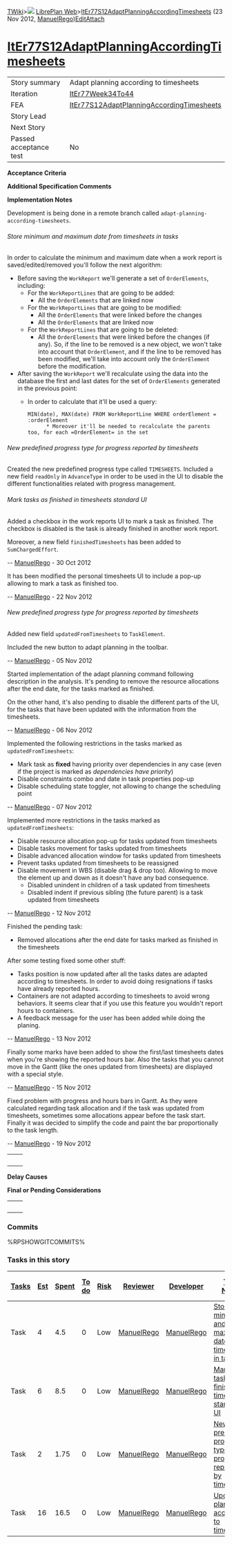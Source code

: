 [TWiki](/twiki/Main/WebHome)&gt;![](/twiki/TWiki/TWikiDocGraphics/web-bg-small.gif) [LibrePlan Web](/twiki/LibrePlan/WebHome)&gt;[ItEr77S12AdaptPlanningAccordingTimesheets](http://wiki.libreplan-enterprise.com/twiki/LibrePlan/ItEr77S12AdaptPlanningAccordingTimesheets "Topic revision: 16 (23 Nov 2012 - 08:16:56)") (23 Nov 2012, [ManuelRego](/twiki/Main/ManuelRego))[Edit](http://wiki.libreplan-enterprise.com/twiki/bin/edit/LibrePlan/ItEr77S12AdaptPlanningAccordingTimesheets?t=1520337947 "Edit this topic text")[Attach](/twiki/bin/attach/LibrePlan/ItEr77S12AdaptPlanningAccordingTimesheets "Attach an image or document to this topic")

 [ItEr77S12AdaptPlanningAccordingTimesheets](/twiki/LibrePlan/ItEr77S12AdaptPlanningAccordingTimesheets)
====================================================================================================================================================================



|                        |                                                                                                                  |
|------------------------|------------------------------------------------------------------------------------------------------------------|
| Story summary          | Adapt planning according to timesheets                                                                           |
| Iteration              | [ItEr77Week34To44](/twiki/LibrePlan/ItEr77Week34To44)                                                   |
| FEA                    | [ItEr77S12AdaptPlanningAccordingTimesheets](/twiki/LibrePlan/ItEr77S12AdaptPlanningAccordingTimesheets) |
| Story Lead             |                                                                                                                  |
| Next Story             |                                                                                                                  |
| Passed acceptance test | No                                                                                                               |

**Acceptance Criteria**

**Additional Specification Comments**

**Implementation Notes**

Development is being done in a remote branch called `adapt-planning-according-timesheets`.

######  Store minimum and maximum date from timesheets in tasks

In order to calculate the minimum and maximum date when a work report is saved/edited/removed you'll follow the next algorithm:

-   Before saving the `WorkReport` we'll generate a set of `OrderElements`, including:
    -   For the `WorkReportLines` that are going to be added:
        -   All the `OrderElements` that are linked now
    -   For the `WorkReportLines` that are going to be modified:
        -   All the `OrderElements` that were linked before the changes
        -   All the `OrderElements` that are linked now
    -   For the `WorkReportLines` that are going to be deleted:
        -   All the `OrderElements` that were linked before the changes (if any). So, if the line to be removed is a new object, we won't take into account that `OrderElement`, and if the line to be removed has been modified, we'll take into account only the `OrderElement` before the modification.
-   After saving the `WorkReport` we'll recalculate using the data into the database the first and last dates for the set of `OrderElements` generated in the previous point:
    -   In order to calculate that it'll be used a query:

            MIN(date), MAX(date) FROM WorkReportLine WHERE orderElement = :orderElement
                  * Moreover it'll be needed to recalculate the parents too, for each =OrderElement= in the set

######  New predefined progress type for progress reported by timesheets

Created the new predefined progress type called `TIMESHEETS`. Included a new field `readOnly` in `AdvanceType` in order to be used in the UI to disable the different functionalities related with progress management.

######  Mark tasks as finished in timesheets standard UI

Added a checkbox in the work reports UI to mark a task as finished. The checkbox is disabled is the task is already finished in another work report.

Moreover, a new field `finishedTimesheets` has been added to `SumChargedEffort`.

-- [ManuelRego](/twiki/Main/ManuelRego) - 30 Oct 2012

It has been modified the personal timesheets UI to include a pop-up allowing to mark a task as finished too.

-- [ManuelRego](/twiki/Main/ManuelRego) - 22 Nov 2012

######  New predefined progress type for progress reported by timesheets

Added new field `updatedFromTimesheets` to `TaskElement`.

Included the new button to adapt planning in the toolbar.

-- [ManuelRego](/twiki/Main/ManuelRego) - 05 Nov 2012

Started implementation of the adapt planning command following description in the analysis. It's pending to remove the resource allocations after the end date, for the tasks marked as finished.

On the other hand, it's also pending to disable the different parts of the UI, for the tasks that have been updated with the information from the timesheets.

-- [ManuelRego](/twiki/Main/ManuelRego) - 06 Nov 2012

Implemented the following restrictions in the tasks marked as `updatedFromTimesheets`:

-   Mark task as **fixed** having priority over dependencies in any case (even if the project is marked as *dependencies have priority*)
-   Disable constraints combo and date in task properties pop-up
-   Disable scheduling state toggler, not allowing to change the scheduling point

-- [ManuelRego](/twiki/Main/ManuelRego) - 07 Nov 2012

Implemented more restrictions in the tasks marked as `updatedFromTimesheets`:

-   Disable resource allocation pop-up for tasks updated from timesheets
-   Disable tasks movement for tasks updated from timesheets
-   Disable advanced allocation window for tasks updated from timesheets
-   Prevent tasks updated from timesheets to be reassigned
-   Disable movement in WBS (disable drag & drop too). Allowing to move the element up and down as it doesn't have any bad consequence.
    -   Disabled unindent in children of a task updated from timesheets
    -   Disabled indent if previous sibling (the future parent) is a task updated from timesheets

-- [ManuelRego](/twiki/Main/ManuelRego) - 12 Nov 2012

Finished the pending task:

-   Removed allocations after the end date for tasks marked as finished in the timesheets

After some testing fixed some other stuff:

-   Tasks position is now updated after all the tasks dates are adapted according to timesheets. In order to avoid doing resignations if tasks have already reported hours.
-   Containers are not adapted according to timesheets to avoid wrong behaviors. It seems clear that if you use this feature you wouldn't report hours to containers.
-   A feedback message for the user has been added while doing the planing.

-- [ManuelRego](/twiki/Main/ManuelRego) - 13 Nov 2012

Finally some marks have been added to show the first/last timesheets dates when you're showing the reported hours bar. Also the tasks that you cannot move in the Gantt (like the ones updated from timesheets) are displayed with a special style.

-- [ManuelRego](/twiki/Main/ManuelRego) - 15 Nov 2012

Fixed problem with progress and hours bars in Gantt. As they were calculated regarding task allocation and if the task was updated from timesheets, sometimes some allocations appear before the task start. Finally it was decided to simplify the code and paint the bar proportionally to the task length.

-- [ManuelRego](/twiki/Main/ManuelRego) - 19 Nov 2012

|     |     |
|-----|-----|
|     |     |

**Delay Causes**

**Final or Pending Considerations**

|     |     |
|-----|-----|
|     |     |

###  Commits

%RPSHOWGITCOMMITS%

###  Tasks in this story



| [Tasks](http://wiki.libreplan-enterprise.com/twiki/LibrePlan/ItEr77S12AdaptPlanningAccordingTimesheets?sortcol=0;table=2;up=0#sorted_table "Sort by this column") | [Est](http://wiki.libreplan-enterprise.com/twiki/LibrePlan/ItEr77S12AdaptPlanningAccordingTimesheets?sortcol=1;table=2;up=0#sorted_table "Sort by this column") | [Spent](http://wiki.libreplan-enterprise.com/twiki/LibrePlan/ItEr77S12AdaptPlanningAccordingTimesheets?sortcol=2;table=2;up=0#sorted_table "Sort by this column") | [To do](http://wiki.libreplan-enterprise.com/twiki/LibrePlan/ItEr77S12AdaptPlanningAccordingTimesheets?sortcol=3;table=2;up=0#sorted_table "Sort by this column") | [Risk](http://wiki.libreplan-enterprise.com/twiki/LibrePlan/ItEr77S12AdaptPlanningAccordingTimesheets?sortcol=4;table=2;up=0#sorted_table "Sort by this column") | [Reviewer](http://wiki.libreplan-enterprise.com/twiki/LibrePlan/ItEr77S12AdaptPlanningAccordingTimesheets?sortcol=5;table=2;up=0#sorted_table "Sort by this column") | [Developer](http://wiki.libreplan-enterprise.com/twiki/LibrePlan/ItEr77S12AdaptPlanningAccordingTimesheets?sortcol=6;table=2;up=0#sorted_table "Sort by this column") | [Task Name](http://wiki.libreplan-enterprise.com/twiki/LibrePlan/ItEr77S12AdaptPlanningAccordingTimesheets?sortcol=7;table=2;up=0#sorted_table "Sort by this column") | [Start Date](http://wiki.libreplan-enterprise.com/twiki/LibrePlan/ItEr77S12AdaptPlanningAccordingTimesheets?sortcol=8;table=2;up=0#sorted_table "Sort by this column") | [Est End Date](http://wiki.libreplan-enterprise.com/twiki/LibrePlan/ItEr77S12AdaptPlanningAccordingTimesheets?sortcol=9;table=2;up=0#sorted_table "Sort by this column") | [End Date](http://wiki.libreplan-enterprise.com/twiki/LibrePlan/ItEr77S12AdaptPlanningAccordingTimesheets?sortcol=10;table=2;up=0#sorted_table "Sort by this column") |
|----------------------------------------------------------------------------------------------------------------------------------------------------------------------------|--------------------------------------------------------------------------------------------------------------------------------------------------------------------------|----------------------------------------------------------------------------------------------------------------------------------------------------------------------------|----------------------------------------------------------------------------------------------------------------------------------------------------------------------------|---------------------------------------------------------------------------------------------------------------------------------------------------------------------------|-------------------------------------------------------------------------------------------------------------------------------------------------------------------------------|--------------------------------------------------------------------------------------------------------------------------------------------------------------------------------|--------------------------------------------------------------------------------------------------------------------------------------------------------------------------------|---------------------------------------------------------------------------------------------------------------------------------------------------------------------------------|-----------------------------------------------------------------------------------------------------------------------------------------------------------------------------------|--------------------------------------------------------------------------------------------------------------------------------------------------------------------------------|
| Task                                                                                                                                                                       | 4                                                                                                                                                                        | 4.5                                                                                                                                                                        | 0                                                                                                                                                                          | Low                                                                                                                                                                       | [ManuelRego](/twiki/Main/ManuelRego)                                                                                                                                 | [ManuelRego](/twiki/Main/ManuelRego)                                                                                                                                  | [Store minimum and maximum date from timesheets in tasks](/twiki/LibrePlan/AnA07S10AdaptPlanningAccordingTimesheets#TasK1)                                            |                                                                                                                                                                                 |                                                                                                                                                                                   |                                                                                                                                                                                |
| Task                                                                                                                                                                       | 6                                                                                                                                                                        | 8.5                                                                                                                                                                        | 0                                                                                                                                                                          | Low                                                                                                                                                                       | [ManuelRego](/twiki/Main/ManuelRego)                                                                                                                                 | [ManuelRego](/twiki/Main/ManuelRego)                                                                                                                                  | [Mark tasks as finished in timesheets standard UI](/twiki/LibrePlan/AnA07S10AdaptPlanningAccordingTimesheets#TasK2)                                                   |                                                                                                                                                                                 |                                                                                                                                                                                   |                                                                                                                                                                                |
| Task                                                                                                                                                                       | 2                                                                                                                                                                        | 1.75                                                                                                                                                                       | 0                                                                                                                                                                          | Low                                                                                                                                                                       | [ManuelRego](/twiki/Main/ManuelRego)                                                                                                                                 | [ManuelRego](/twiki/Main/ManuelRego)                                                                                                                                  | [New predefined progress type for progress reported by timesheets](/twiki/LibrePlan/AnA07S10AdaptPlanningAccordingTimesheets#TasK3)                                   |                                                                                                                                                                                 |                                                                                                                                                                                   |                                                                                                                                                                                |
| Task                                                                                                                                                                       | 16                                                                                                                                                                       | 16.5                                                                                                                                                                       | 0                                                                                                                                                                          | Low                                                                                                                                                                       | [ManuelRego](/twiki/Main/ManuelRego)                                                                                                                                 | [ManuelRego](/twiki/Main/ManuelRego)                                                                                                                                  | [Update planning according to timesheets](/twiki/LibrePlan/AnA07S10AdaptPlanningAccordingTimesheets#TasK4)                                                            |                                                                                                                                                                                 |                                                                                                                                                                                   |                                                                                                                                                                                |


